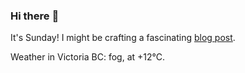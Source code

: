 ### Hi there :wave:

It's Sunday! I might be crafting a fascinating [blog post](https://benjaminwuethrich.dev).

Weather in Victoria BC: fog, at +12°C.
